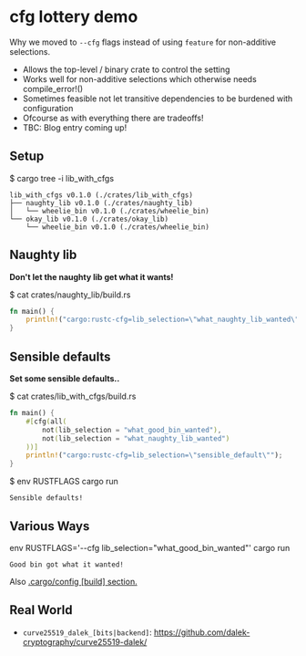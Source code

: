 # cfg lottery demo

Why we moved to `--cfg` flags instead of using `feature` for non-additive selections.

* Allows the top-level / binary crate to control the setting
* Works well for non-additive selections which otherwise needs compile_error!()
* Sometimes feasible not let transitive dependencies to be burdened with configuration
* Ofcourse as with everything there are tradeoffs!
* TBC: Blog entry coming up!

## Setup

$ cargo tree -i lib_with_cfgs
```
lib_with_cfgs v0.1.0 (./crates/lib_with_cfgs)
├── naughty_lib v0.1.0 (./crates/naughty_lib)
│   └── wheelie_bin v0.1.0 (./crates/wheelie_bin)
└── okay_lib v0.1.0 (./crates/okay_lib)
    └── wheelie_bin v0.1.0 (./crates/wheelie_bin)
```

## Naughty lib

**Don't let the naughty lib get what it wants!**

$ cat crates/naughty_lib/build.rs 
```rust
fn main() {
    println!("cargo:rustc-cfg=lib_selection=\"what_naughty_lib_wanted\"");
}
```

## Sensible defaults

**Set some sensible defaults..**

$ cat crates/lib_with_cfgs/build.rs 
```rust
fn main() {
    #[cfg(all(
        not(lib_selection = "what_good_bin_wanted"),
        not(lib_selection = "what_naughty_lib_wanted")
    ))]
    println!("cargo:rustc-cfg=lib_selection=\"sensible_default\"");
}
```

$ env RUSTFLAGS cargo run
```
Sensible defaults!
```

## Various Ways

env RUSTFLAGS='--cfg lib_selection="what_good_bin_wanted"' cargo run
```
Good bin got what it wanted!
```

Also [.cargo/config \[build\] section.](https://doc.rust-lang.org/cargo/reference/config.html#buildrustflags)

## Real World

- `curve25519_dalek_[bits|backend]`: https://github.com/dalek-cryptography/curve25519-dalek/
